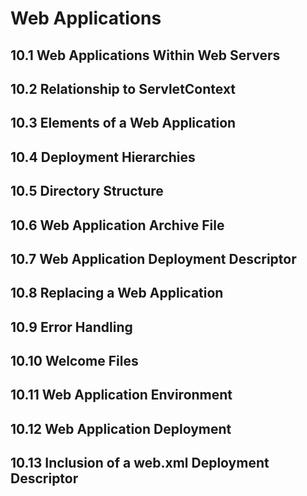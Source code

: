 # Web Applications

## 10.1 Web Applications Within Web Servers

## 10.2 Relationship to ServletContext

## 10.3 Elements of a Web Application

## 10.4 Deployment Hierarchies

## 10.5 Directory Structure

## 10.6 Web Application Archive File

## 10.7 Web Application Deployment Descriptor

## 10.8 Replacing a Web Application

## 10.9 Error Handling

## 10.10 Welcome Files

## 10.11 Web Application Environment

## 10.12 Web Application Deployment

## 10.13 Inclusion of a web.xml Deployment Descriptor